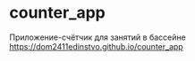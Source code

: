 # counter_app
Приложение-счётчик для занятий в бассейне https://dom2411edinstvo.github.io/counter_app
